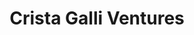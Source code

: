 ---
layout: firm_page
title: "Crista Galli Ventures"
id: "cristagalli.com"
permalink: "/cristagalliventurescristagalli.com/"
website: "https://www.cristagalli.com/"
offices: "London (United Kingdom), Copenhagen (Denmark)"
investment_stages: "Seed, Series A"
portfolio_companies: "Gleamer, Subtle Medical, Surgery Hero, Pear Bio, Jude, Vitrue Health, CardiaTec Biosciences, Parallel Health, 52 North Health"
portfolio_link: ""
investment_markets: "Healthtech"
founded_year: "2019"
description: "Crista Galli Ventures is a healthtech fund led by an experienced doctor and investor. They invest in ambitious European healthtech companies at Seed and Series A stages, offering deep medical expertise and a strong network to support founders. Their focus is on patient-centric healthcare powered by data and technology."
linkedin: "https://www.linkedin.com/company/crista-galli-ventures"
twitter: "https://twitter.com/cristagallivc"
instagram: "https://www.instagram.com/cristagallivc/"
team_page: "https://www.cristagalli.com/team/"
investor_type: "Venture Capital"
crunchbase: "https://www.crunchbase.com/organization/crista-galli-ventures"
pitchbook: ""

# SEO Optimization
meta_title: "Crista Galli Ventures - VC Firm - projectstartups.com"
meta_description: "Crista Galli Ventures, Crista Galli Ventures is a healthtech fund led by an experienced doctor and investor. They invest in ambitious European healthtech companies at Seed a..."
meta_keywords: "Crista Galli Ventures, Healthtech, VC firm, venture capital, startup investor, projectstartups.com"
canonical_url: "https://vc.projectstartups.com/cristagalliventurescristagalli.com/"
---